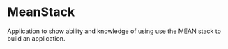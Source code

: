 # MeanStack
Application to show ability and knowledge of using use the MEAN stack to build an application. 
